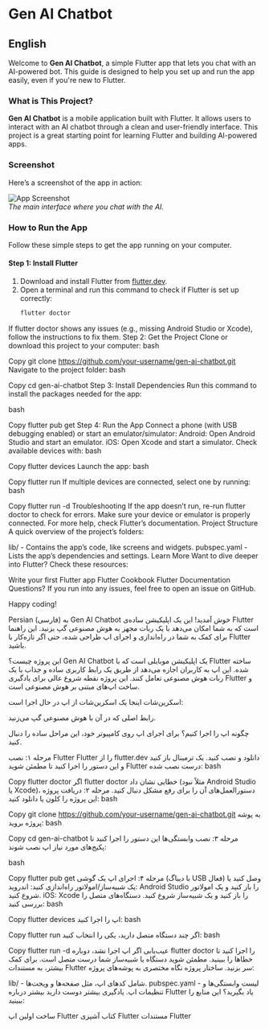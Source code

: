 # Gen AI Chatbot

## English

Welcome to **Gen AI Chatbot**, a simple Flutter app that lets you chat with an AI-powered bot. This guide is designed to help you set up and run the app easily, even if you're new to Flutter.

### What is This Project?

**Gen AI Chatbot** is a mobile application built with Flutter. It allows users to interact with an AI chatbot through a clean and user-friendly interface. This project is a great starting point for learning Flutter and building AI-powered apps.

### Screenshot

Here’s a screenshot of the app in action:

![App Screenshot](screenshot.png)  
*The main interface where you chat with the AI.*

### How to Run the App

Follow these simple steps to get the app running on your computer.

#### Step 1: Install Flutter
1. Download and install Flutter from [flutter.dev](https://docs.flutter.dev/get-started/install).
2. Open a terminal and run this command to check if Flutter is set up correctly:
   ```bash
   flutter doctor
If flutter doctor shows any issues (e.g., missing Android Studio or Xcode), follow the instructions to fix them.
Step 2: Get the Project
Clone or download this project to your computer:
bash

Copy
git clone https://github.com/your-username/gen-ai-chatbot.git
Navigate to the project folder:
bash

Copy
cd gen-ai-chatbot
Step 3: Install Dependencies
Run this command to install the packages needed for the app:

bash

Copy
flutter pub get
Step 4: Run the App
Connect a phone (with USB debugging enabled) or start an emulator/simulator:
Android: Open Android Studio and start an emulator.
iOS: Open Xcode and start a simulator.
Check available devices with:
bash

Copy
flutter devices
Launch the app:
bash

Copy
flutter run
If multiple devices are connected, select one by running:
bash

Copy
flutter run -d <device-id>
Troubleshooting
If the app doesn’t run, re-run flutter doctor to check for errors.
Make sure your device or emulator is properly connected.
For more help, check Flutter’s documentation.
Project Structure
A quick overview of the project’s folders:

lib/ - Contains the app’s code, like screens and widgets.
pubspec.yaml - Lists the app’s dependencies and settings.
Learn More
Want to dive deeper into Flutter? Check these resources:

Write your first Flutter app
Flutter Cookbook
Flutter Documentation
Questions?
If you run into any issues, feel free to open an issue on GitHub.

Happy coding!

Persian (فارسی)
به Gen AI Chatbot خوش آمدید! این یک اپلیکیشن ساده‌ی Flutter است که به شما امکان می‌دهد با یک ربات مجهز به هوش مصنوعی گپ بزنید. این راهنما برای کمک به شما در راه‌اندازی و اجرای اپ طراحی شده، حتی اگر تازه‌کار با Flutter باشید.

این پروژه چیست؟
Gen AI Chatbot یک اپلیکیشن موبایلی است که با Flutter ساخته شده. این اپ به کاربران اجازه می‌دهد از طریق یک رابط کاربری ساده و جذاب با یک ربات هوش مصنوعی تعامل کنند. این پروژه نقطه شروع عالی برای یادگیری Flutter و ساخت اپ‌های مبتنی بر هوش مصنوعی است.

اسکرین‌شات
اینجا یک اسکرین‌شات از اپ در حال اجرا است:



رابط اصلی که در آن با هوش مصنوعی گپ می‌زنید.

چگونه اپ را اجرا کنیم؟
برای اجرای اپ روی کامپیوتر خود، این مراحل ساده را دنبال کنید.

مرحله ۱: نصب Flutter
Flutter را از flutter.dev دانلود و نصب کنید.
یک ترمینال باز کنید و این دستور را اجرا کنید تا مطمئن شوید Flutter درست نصب شده:
bash

Copy
flutter doctor
اگر flutter doctor خطایی نشان داد (مثلاً نبود Android Studio یا Xcode)، دستورالعمل‌های آن را برای رفع مشکل دنبال کنید.
مرحله ۲: دریافت پروژه
این پروژه را کلون یا دانلود کنید:
bash

Copy
git clone https://github.com/your-username/gen-ai-chatbot.git
به پوشه پروژه بروید:
bash

Copy
cd gen-ai-chatbot
مرحله ۳: نصب وابستگی‌ها
این دستور را اجرا کنید تا پکیج‌های مورد نیاز اپ نصب شوند:

bash

Copy
flutter pub get
مرحله ۴: اجرای اپ
یک گوشی (با دیباگ USB فعال) وصل کنید یا یک شبیه‌ساز/امولاتور راه‌اندازی کنید:
اندروید: Android Studio را باز کنید و یک امولاتور شروع کنید.
iOS: Xcode را باز کنید و یک شبیه‌ساز شروع کنید.
دستگاه‌های متصل را بررسی کنید:
bash

Copy
flutter devices
اپ را اجرا کنید:
bash

Copy
flutter run
اگر چند دستگاه متصل دارید، یکی را انتخاب کنید:
bash

Copy
flutter run -d <device-id>
عیب‌یابی
اگر اپ اجرا نشد، دوباره flutter doctor را اجرا کنید تا خطاها را ببینید.
مطمئن شوید دستگاه یا شبیه‌ساز شما درست متصل است.
برای کمک بیشتر، به مستندات Flutter سر بزنید.
ساختار پروژه
نگاه مختصری به پوشه‌های پروژه:

lib/ - شامل کدهای اپ، مثل صفحه‌ها و ویجت‌ها.
pubspec.yaml - لیست وابستگی‌ها و تنظیمات اپ.
یادگیری بیشتر
دوست دارید بیشتر درباره Flutter یاد بگیرید؟ این منابع را ببینید:

ساخت اولین اپ Flutter
کتاب آشپزی Flutter
مستندات Flutter
